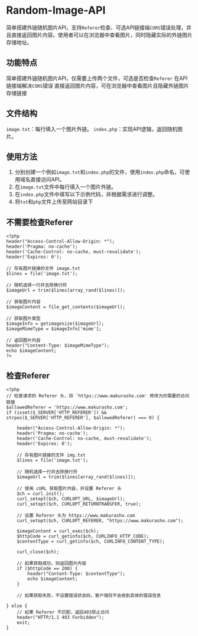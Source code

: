 # Random-Image-API

简单搭建外链随机图片API，支持`Referer`检查、可选API链接端`CORS`错误处理，并且直接返回图片内容。使用者可以在浏览器中查看图片，同时隐藏实际的外链图片存储地址。

## 功能特点
简单搭建外链随机图片API，仅需要上传两个文件，可选是否检查`Referer`
在API链接端解决`CORS`错误
直接返回图片内容，可在浏览器中查看图片且隐藏外链图片存储链接

## 文件结构
`image.txt`：每行填入一个图片外链。
`index.php`：实现API逻辑，返回随机图片。

## 使用方法
1. 分别创建一个例如`image.txt`和`index.php`的文件，使用`index.php`命名，可使用域名直接访问API。
2. 在`image.txt`文件中每行填入一个图片外链。
3. 在`index.php`文件中填写以下示例代码，并根据需求进行调整。
4. 将`txt`和`php`文件上传至网站目录下

## 不需要检查Referer
```
<?php
header("Access-Control-Allow-Origin: *");
header('Pragma: no-cache');
header('Cache-Control: no-cache, must-revalidate');
header('Expires: 0');

// 存有图片链接的文件 image.txt
$lines = file('image.txt');

// 随机选择一行并去除换行符
$imageUrl = trim($lines[array_rand($lines)]);

// 获取图片内容
$imageContent = file_get_contents($imageUrl);

// 获取图片类型
$imageInfo = getimagesize($imageUrl);
$imageMimeType = $imageInfo['mime'];

// 返回图片内容
header("Content-Type: $imageMimeType");
echo $imageContent;
?>
```
## 检查Referer
```
<?php
// 检查请求的 Referer 头，将 'https://www.makurasho.com' 修改为你需要的访问链接
$allowedReferer = 'https://www.makurasho.com';
if (isset($_SERVER['HTTP_REFERER']) && strpos($_SERVER['HTTP_REFERER'], $allowedReferer) === 0) {

    header("Access-Control-Allow-Origin: *");
    header('Pragma: no-cache');
    header('Cache-Control: no-cache, must-revalidate');
    header('Expires: 0');

    // 存有图片链接的文件 img.txt
    $lines = file('image.txt');

    // 随机选择一行并去除换行符
    $imageUrl = trim($lines[array_rand($lines)]);

    // 使用 cURL 获取图片内容，并设置 Referer 头
    $ch = curl_init();
    curl_setopt($ch, CURLOPT_URL, $imageUrl);
    curl_setopt($ch, CURLOPT_RETURNTRANSFER, true);

    // 设置 Referer 头为 https://www.makurasho.com
    curl_setopt($ch, CURLOPT_REFERER, "https://www.makurasho.com");

    $imageContent = curl_exec($ch);
    $httpCode = curl_getinfo($ch, CURLINFO_HTTP_CODE);
    $contentType = curl_getinfo($ch, CURLINFO_CONTENT_TYPE);

    curl_close($ch);

    // 如果获取成功，则返回图片内容
    if ($httpCode == 200) {
        header("Content-Type: $contentType");
        echo $imageContent;
    }

    // 如果获取失败，不设置错误状态码，客户端将不会收到具体的错误信息

} else {
    // 如果 Referer 不匹配，返回403禁止访问
    header("HTTP/1.1 403 Forbidden");
    exit;
}
```
